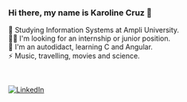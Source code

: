 ### Hi there, my name is Karoline Cruz 👋

🔭 Studying Information Systems at Ampli University.<br>
👯‍♀️ I'm looking for an internship or junior position.<br>
🌱 I'm an autodidact, learning C and Angular.<br>
⚡️ Music, travelling, movies and science.

<br>

<!-- Put a Portifolio here or do on Behance -->
<!--[![Behance](https://img.shields.io/badge/Behance-1769ff?logo=behance&logoColor=white)](https://behance.net/https://www.behance.net/karolinecruztorres) -->
[![LinkedIn](https://img.shields.io/badge/LinkedIn-%230077B5.svg?logo=linkedin&logoColor=white)](https://www.linkedin.com/in/karoline-cruz-torres/)
